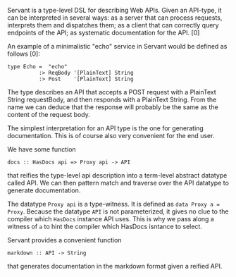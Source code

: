 Servant is a type-level DSL for describing Web APIs.
Given an API-type, it can be interpreted in several ways:
as a server that can process requests, interprets them and 
dispatches them; as a client that can correctly query endpoints of the API;
as systematic documentation for the API. [0]

An example of a minimalistic "echo" service in Servant would be defined as follows [0]:
```
type Echo =  "echo"
          :> ReqBody '[PlainText] String
          :> Post    '[PlainText] String
```

The type describes an API that accepts a POST request with a PlainText String requestBody,
and then responds with a PlainText String. From the name we can deduce that the response
will probably be the same as the content of the request body.

The simplest interpretation for an API type is the one for generating documentation. This is
of course also very convenient for the end user.

We have some function
```
docs :: HasDocs api => Proxy api -> API
```

that reifies the type-level api description into a term-level abstract datatype called API.
We can then pattern match and traverse over the API datatype to generate documentation.

The datatype `Proxy api` is a type-witness. It is defined as `data Proxy a = Proxy`.  Because the datatype `API` is not parameterized, it gives no clue to the compiler which `HasDocs` instance API uses. This is why we pass along a witness of `a` to hint the compiler which HasDocs isntance to select.

Servant provides a convenient function

```
markdown :: API -> String
```
that generates documentation in the markdown format given a reified API.


